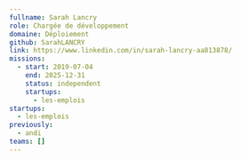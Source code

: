 ```yaml
---
fullname: Sarah Lancry
role: Chargée de développement
domaine: Déploiement
github: SarahLANCRY
link: https://www.linkedin.com/in/sarah-lancry-aa813878/
missions:
  - start: 2019-07-04
    end: 2025-12-31
    status: independent
    startups:
      - les-emplois
startups:
  - les-emplois
previously:
  - andi
teams: []
---
```

